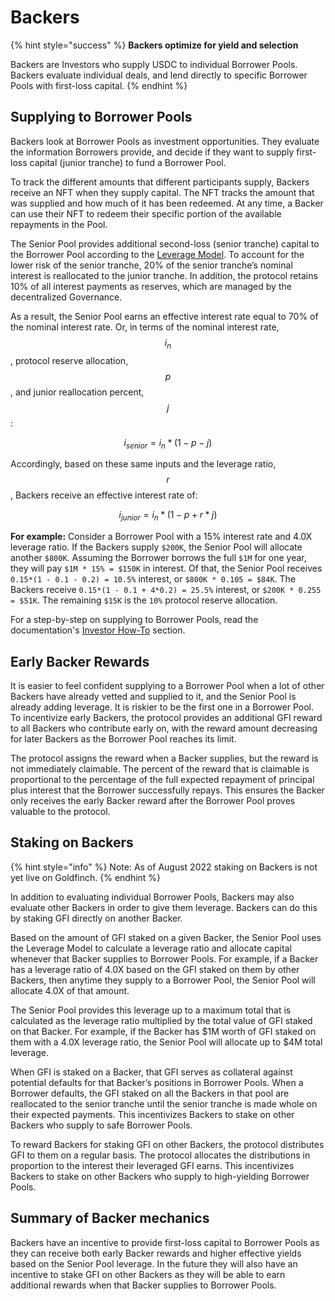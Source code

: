 # Backers

{% hint style="success" %}
**Backers optimize for yield and selection**

Backers are Investors who supply USDC to individual Borrower Pools. Backers evaluate individual deals, and lend directly to specific Borrower Pools with first-loss capital.&#x20;
{% endhint %}

## Supplying to Borrower Pools

Backers look at Borrower Pools as investment opportunities. They evaluate the information Borrowers provide, and decide if they want to supply first-loss capital (junior tranche) to fund a Borrower Pool.&#x20;

To track the different amounts that different participants supply, Backers receive an NFT when they supply capital. The NFT tracks the amount that was supplied and how much of it has been redeemed. At any time, a Backer can use their NFT to redeem their specific portion of the available repayments in the Pool.

The Senior Pool provides additional second-loss (senior tranche) capital to the Borrower Pool according to the [Leverage Model](leveragemodel.md). To account for the lower risk of the senior tranche, 20% of the senior tranche’s nominal interest is reallocated to the junior tranche. In addition, the protocol retains 10% of all interest payments as reserves, which are managed by the decentralized Governance.&#x20;

As a result, the Senior Pool earns an effective interest rate equal to 70% of the nominal interest rate. Or, in terms of the nominal interest rate, $$i_{n}$$ , protocol reserve allocation, $$p$$, and junior reallocation percent, $$j$$:

$$
i_{senior}=i_n*(1-p-j)
$$

Accordingly, based on these same inputs and the leverage ratio, $$r$$, Backers receive an effective interest rate of:

$$
i_{junior}=i_n*(1-p+r*j)
$$

**For example:** Consider a Borrower Pool with a 15% interest rate and 4.0X leverage ratio. If the Backers supply `$200K`, the Senior Pool will allocate another `$800K`. Assuming the Borrower borrows the full `$1M` for one year, they will pay `$1M * 15% = $150K` in interest. Of that, the Senior Pool receives `0.15*(1 - 0.1 - 0.2) = 10.5%` interest, or `$800K * 0.105 = $84K`. The Backers receive `0.15*(1 - 0.1 + 4*0.2) = 25.5%` interest, or `$200K * 0.255 = $51K`. The remaining `$15K` is the `10%` protocol reserve allocation.



For a step-by-step on supplying to Borrower Pools, read the documentation's [Investor How-To](../guides/) section.&#x20;

## Early Backer Rewards

It is easier to feel confident supplying to a Borrower Pool when a lot of other Backers have already vetted and supplied to it, and the Senior Pool is already adding leverage. It is riskier to be the first one in a Borrower Pool. To incentivize early Backers, the protocol provides an additional GFI reward to all Backers who contribute early on, with the reward amount decreasing for later Backers as the Borrower Pool reaches its limit.

The protocol assigns the reward when a Backer supplies, but the reward is not immediately claimable. The percent of the reward that is claimable is proportional to the percentage of the full expected repayment of principal plus interest that the Borrower successfully repays. This ensures the Backer only receives the early Backer reward after the Borrower Pool proves valuable to the protocol.

## Staking on Backers

{% hint style="info" %}
Note: As of August 2022 staking on Backers is not yet live on Goldfinch.&#x20;
{% endhint %}

In addition to evaluating individual Borrower Pools, Backers may also evaluate other Backers in order to give them leverage. Backers can do this by staking GFI directly on another Backer.

Based on the amount of GFI staked on a given Backer, the Senior Pool uses the Leverage Model to calculate a leverage ratio and allocate capital whenever that Backer supplies to Borrower Pools. For example, if a Backer has a leverage ratio of 4.0X based on the GFI staked on them by other Backers, then anytime they supply to a Borrower Pool, the Senior Pool will allocate 4.0X of that amount.

The Senior Pool provides this leverage up to a maximum total that is calculated as the leverage ratio multiplied by the total value of GFI staked on that Backer. For example, if the Backer has $1M worth of GFI staked on them with a 4.0X leverage ratio, the Senior Pool will allocate up to $4M total leverage.

When GFI is staked on a Backer, that GFI serves as collateral against potential defaults for that Backer’s positions in Borrower Pools. When a Borrower defaults, the GFI staked on all the Backers in that pool are reallocated to the senior tranche until the senior tranche is made whole on their expected payments. This incentivizes Backers to stake on other Backers who supply to safe Borrower Pools.

To reward Backers for staking GFI on other Backers, the protocol distributes GFI to them on a regular basis. The protocol allocates the distributions in proportion to the interest their leveraged GFI earns. This incentivizes Backers to stake on other Backers who supply to high-yielding Borrower Pools.

## Summary of Backer mechanics

Backers have an incentive to provide first-loss capital to Borrower Pools as they can receive both early Backer rewards and higher effective yields based on the Senior Pool leverage. In the future they will also have an incentive to stake GFI on other Backers as they will be able to earn additional rewards when that Backer supplies to Borrower Pools.&#x20;
